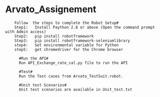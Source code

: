 # Arvato_Assignement

        Follow  the steps to complete the Robot Setup#
        Step1:	 Install Paython 2.8 or above (Open the command prompt with Admin access)
        Step2:	 pip install robotframework
        Step3:	 pip install robotframework-seleniumlibrary
        step4:	 Set environmental variable for Python
        step5:	 get chromedriver for the Chrome browser

          #Run the API#
          Run API_Exchange_rate_cal.py file to run the API

          #Test#
          Run the Test cases from Arvato_TestSuit.robot.

          #Unit test Scenarios#
          Unit test scenarios are available in Unit_test.txt
          
